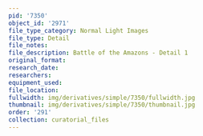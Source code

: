 ```yaml
---
pid: '7350'
object_id: '2971'
file_type_category: Normal Light Images
file_type: Detail
file_notes:
file_description: Battle of the Amazons - Detail 1
original_format:
research_date:
researchers:
equipment_used:
file_location:
fullwidth: img/derivatives/simple/7350/fullwidth.jpg
thumbnail: img/derivatives/simple/7350/thumbnail.jpg
order: '291'
collection: curatorial_files
---
```

